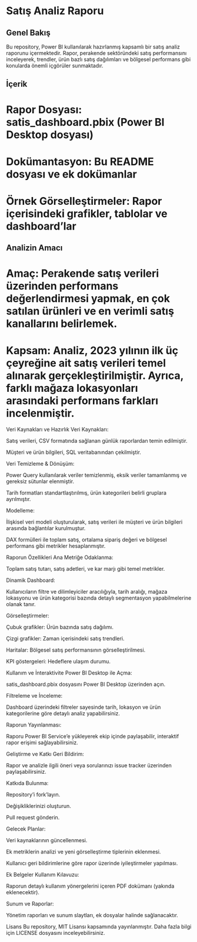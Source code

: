 # Satış Analiz Raporu
## Genel Bakış
Bu repository, Power BI kullanılarak hazırlanmış kapsamlı bir satış analiz raporunu içermektedir. Rapor, perakende sektöründeki satış performansını inceleyerek, trendler, ürün bazlı satış dağılımları ve bölgesel performans gibi konularda önemli içgörüler sunmaktadır.

## İçerik
# Rapor Dosyası: satis_dashboard.pbix (Power BI Desktop dosyası)

# Dokümantasyon: Bu README dosyası ve ek dokümanlar

# Örnek Görselleştirmeler: Rapor içerisindeki grafikler, tablolar ve dashboard’lar

## Analizin Amacı
# Amaç: Perakende satış verileri üzerinden performans değerlendirmesi yapmak, en çok satılan ürünleri ve en verimli satış kanallarını belirlemek.

# Kapsam: Analiz, 2023 yılının ilk üç çeyreğine ait satış verileri temel alınarak gerçekleştirilmiştir. Ayrıca, farklı mağaza lokasyonları arasındaki performans farkları incelenmiştir.

Veri Kaynakları ve Hazırlık
Veri Kaynakları:

Satış verileri, CSV formatında sağlanan günlük raporlardan temin edilmiştir.

Müşteri ve ürün bilgileri, SQL veritabanından çekilmiştir.

Veri Temizleme & Dönüşüm:

Power Query kullanılarak veriler temizlenmiş, eksik veriler tamamlanmış ve gereksiz sütunlar elenmiştir.

Tarih formatları standartlaştırılmış, ürün kategorileri belirli gruplara ayrılmıştır.

Modelleme:

İlişkisel veri modeli oluşturularak, satış verileri ile müşteri ve ürün bilgileri arasında bağlantılar kurulmuştur.

DAX formülleri ile toplam satış, ortalama sipariş değeri ve bölgesel performans gibi metrikler hesaplanmıştır.

Raporun Özellikleri
Ana Metriğe Odaklanma:

Toplam satış tutarı, satış adetleri, ve kar marjı gibi temel metrikler.

Dinamik Dashboard:

Kullanıcıların filtre ve dilimleyiciler aracılığıyla, tarih aralığı, mağaza lokasyonu ve ürün kategorisi bazında detaylı segmentasyon yapabilmelerine olanak tanır.

Görselleştirmeler:

Çubuk grafikler: Ürün bazında satış dağılımı.

Çizgi grafikler: Zaman içerisindeki satış trendleri.

Haritalar: Bölgesel satış performansının görselleştirilmesi.

KPI göstergeleri: Hedeflere ulaşım durumu.

Kullanım ve İnteraktivite
Power BI Desktop ile Açma:

satis_dashboard.pbix dosyasını Power BI Desktop üzerinden açın.

Filtreleme ve İnceleme:

Dashboard üzerindeki filtreler sayesinde tarih, lokasyon ve ürün kategorilerine göre detaylı analiz yapabilirsiniz.

Raporun Yayınlanması:

Raporu Power BI Service’e yükleyerek ekip içinde paylaşabilir, interaktif rapor erişimi sağlayabilirsiniz.

Geliştirme ve Katkı
Geri Bildirim:

Rapor ve analizle ilgili öneri veya sorularınızı issue tracker üzerinden paylaşabilirsiniz.

Katkıda Bulunma:

Repository’i fork’layın.

Değişikliklerinizi oluşturun.

Pull request gönderin.

Gelecek Planlar:

Veri kaynaklarının güncellenmesi.

Ek metriklerin analizi ve yeni görselleştirme tiplerinin eklenmesi.

Kullanıcı geri bildirimlerine göre rapor üzerinde iyileştirmeler yapılması.

Ek Belgeler
Kullanım Kılavuzu:

Raporun detaylı kullanım yönergelerini içeren PDF dokümanı (yakında eklenecektir).

Sunum ve Raporlar:

Yönetim raporları ve sunum slaytları, ek dosyalar halinde sağlanacaktır.

Lisans
Bu repository, MIT Lisansı kapsamında yayınlanmıştır. Daha fazla bilgi için LICENSE dosyasını inceleyebilirsiniz.
